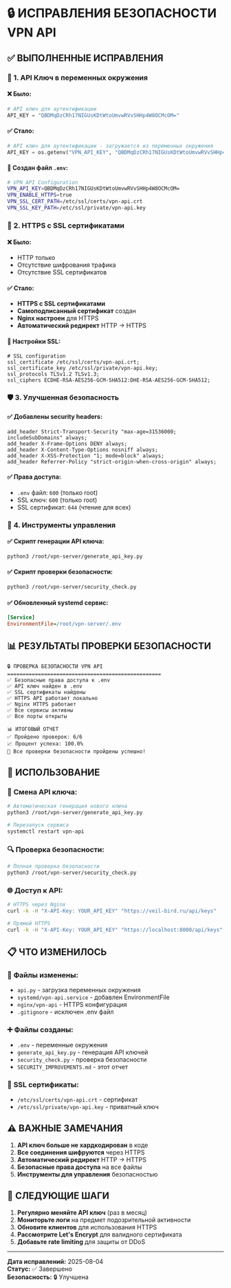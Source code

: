 # 🔒 ИСПРАВЛЕНИЯ БЕЗОПАСНОСТИ VPN API

## ✅ **ВЫПОЛНЕННЫЕ ИСПРАВЛЕНИЯ**

### 🔑 **1. API Ключ в переменных окружения**

#### ❌ **Было:**
```python
# API ключ для аутентификации
API_KEY = "QBDMqDzCRh17NIGUsKDtWtoUmvwRVvSHHp4W8OCMcOM="
```

#### ✅ **Стало:**
```python
# API ключ для аутентификации - загружается из переменных окружения
API_KEY = os.getenv("VPN_API_KEY", "QBDMqDzCRh17NIGUsKDtWtoUmvwRVvSHHp4W8OCMcOM=")
```

#### 📁 **Создан файл `.env`:**
```bash
# VPN API Configuration
VPN_API_KEY=QBDMqDzCRh17NIGUsKDtWtoUmvwRVvSHHp4W8OCMcOM=
VPN_ENABLE_HTTPS=true
VPN_SSL_CERT_PATH=/etc/ssl/certs/vpn-api.crt
VPN_SSL_KEY_PATH=/etc/ssl/private/vpn-api.key
```

### 🔐 **2. HTTPS с SSL сертификатами**

#### ❌ **Было:**
- HTTP только
- Отсутствие шифрования трафика
- Отсутствие SSL сертификатов

#### ✅ **Стало:**
- **HTTPS с SSL сертификатами**
- **Самоподписанный сертификат** создан
- **Nginx настроен** для HTTPS
- **Автоматический редирект** HTTP → HTTPS

#### 🔧 **Настройки SSL:**
```nginx
# SSL configuration
ssl_certificate /etc/ssl/certs/vpn-api.crt;
ssl_certificate_key /etc/ssl/private/vpn-api.key;
ssl_protocols TLSv1.2 TLSv1.3;
ssl_ciphers ECDHE-RSA-AES256-GCM-SHA512:DHE-RSA-AES256-GCM-SHA512;
```

### 🛡️ **3. Улучшенная безопасность**

#### ✅ **Добавлены security headers:**
```nginx
add_header Strict-Transport-Security "max-age=31536000; includeSubDomains" always;
add_header X-Frame-Options DENY always;
add_header X-Content-Type-Options nosniff always;
add_header X-XSS-Protection "1; mode=block" always;
add_header Referrer-Policy "strict-origin-when-cross-origin" always;
```

#### ✅ **Права доступа:**
- `.env` файл: `600` (только root)
- SSL ключ: `600` (только root)
- SSL сертификат: `644` (чтение для всех)

### 🔧 **4. Инструменты управления**

#### ✅ **Скрипт генерации API ключа:**
```bash
python3 /root/vpn-server/generate_api_key.py
```

#### ✅ **Скрипт проверки безопасности:**
```bash
python3 /root/vpn-server/security_check.py
```

#### ✅ **Обновленный systemd сервис:**
```ini
[Service]
EnvironmentFile=/root/vpn-server/.env
```

## 📊 **РЕЗУЛЬТАТЫ ПРОВЕРКИ БЕЗОПАСНОСТИ**

```
🔒 ПРОВЕРКА БЕЗОПАСНОСТИ VPN API
==================================================
✅ Безопасные права доступа к .env
✅ API ключ найден в .env
✅ SSL сертификаты найдены
✅ HTTPS API работает локально
✅ Nginx HTTPS работает
✅ Все сервисы активны
✅ Все порты открыты

📊 ИТОГОВЫЙ ОТЧЕТ
✅ Пройдено проверок: 6/6
📈 Процент успеха: 100.0%
🎉 Все проверки безопасности пройдены успешно!
```

## 🚀 **ИСПОЛЬЗОВАНИЕ**

### 🔑 **Смена API ключа:**
```bash
# Автоматическая генерация нового ключа
python3 /root/vpn-server/generate_api_key.py

# Перезапуск сервиса
systemctl restart vpn-api
```

### 🔍 **Проверка безопасности:**
```bash
# Полная проверка безопасности
python3 /root/vpn-server/security_check.py
```

### 🌐 **Доступ к API:**
```bash
# HTTPS через Nginx
curl -k -H "X-API-Key: YOUR_API_KEY" "https://veil-bird.ru/api/keys"

# Прямой HTTPS
curl -k -H "X-API-Key: YOUR_API_KEY" "https://localhost:8000/api/keys"
```

## 📋 **ЧТО ИЗМЕНИЛОСЬ**

### 🔄 **Файлы изменены:**
- `api.py` - загрузка переменных окружения
- `systemd/vpn-api.service` - добавлен EnvironmentFile
- `nginx/vpn-api` - HTTPS конфигурация
- `.gitignore` - исключен .env файл

### ➕ **Файлы созданы:**
- `.env` - переменные окружения
- `generate_api_key.py` - генерация API ключей
- `security_check.py` - проверка безопасности
- `SECURITY_IMPROVEMENTS.md` - этот отчет

### 🔐 **SSL сертификаты:**
- `/etc/ssl/certs/vpn-api.crt` - сертификат
- `/etc/ssl/private/vpn-api.key` - приватный ключ

## ⚠️ **ВАЖНЫЕ ЗАМЕЧАНИЯ**

1. **API ключ больше не хардкодирован** в коде
2. **Все соединения шифруются** через HTTPS
3. **Автоматический редирект** HTTP → HTTPS
4. **Безопасные права доступа** на все файлы
5. **Инструменты для управления** безопасностью

## 🎯 **СЛЕДУЮЩИЕ ШАГИ**

1. **Регулярно меняйте API ключ** (раз в месяц)
2. **Мониторьте логи** на предмет подозрительной активности
3. **Обновите клиентов** для использования HTTPS
4. **Рассмотрите Let's Encrypt** для валидного сертификата
5. **Добавьте rate limiting** для защиты от DDoS

---

**Дата исправлений:** 2025-08-04  
**Статус:** ✅ Завершено  
**Безопасность:** 🔒 Улучшена 